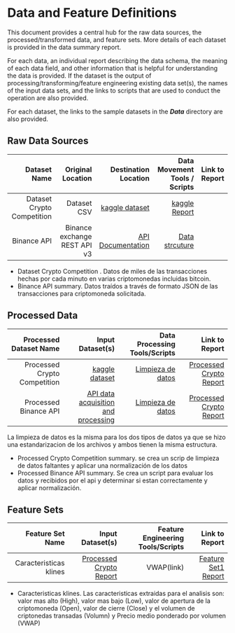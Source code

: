 # Data and Feature Definitions

This document provides a central hub for the raw data sources, the processed/transformed data, and feature sets. More details of each dataset is provided in the data summary report. 

For each data, an individual report describing the data schema, the meaning of each data field, and other information that is helpful for understanding the data is provided. If the dataset is the output of processing/transforming/feature engineering existing data set(s), the names of the input data sets, and the links to scripts that are used to conduct the operation are also provided. 

For each dataset, the links to the sample datasets in the _**Data**_ directory are also provided. 



## Raw Data Sources

| Dataset Name | Original Location   | Destination Location  | Data Movement Tools / Scripts | Link to Report |
| ---:| ---: | ---: | ---: | -----: |
| Dataset Crypto Competition | Dataset CSV | [kaggle dataset](https://www.kaggle.com/cstein06/tutorial-to-the-g-research-crypto-competition/data) | [kaggle Report](https://www.kaggle.com/cstein06/tutorial-to-the-g-research-crypto-competition/notebook)|
| Binance API | Binance exchange REST API v3  |   [API Documentation](https://python-binance.readthedocs.io/en/latest/) | [Data strcuture](https://python-binance.readthedocs.io/en/latest/)|

* Dataset Crypto Competition . Datos de miles de las transacciones hechas por cada minuto en varias criptomonedas incluidas bitcoin.
* Binance API summary. Datos traídos a través de formato JSON de las transacciones para criptomoneda solicitada.

## Processed Data
| Processed Dataset Name | Input Dataset(s)   | Data Processing Tools/Scripts | Link to Report |
| ---:| ---: | ---: | ---: | 
| Processed Crypto Competition  | [kaggle dataset](https://www.kaggle.com/cstein06/tutorial-to-the-g-research-crypto-competition/data) | [Limpieza de datos](/scripts/preprocessing/main.py) | [Processed Crypto Report](/docs/data/data_preprocessing.md)|
| Processed Binance API | [API data acquisition and processing](/scripts/data_acquisition/main.py) |[Limpieza de datos](/scripts/preprocessing/main.py )| [Processed Crypto Report](/docs/data/data_preprocessing.md)| 


La limpieza de datos es la misma para los dos tipos de datos ya que se hizo una estandarizacion de los archivos y ambos tienen la misma estructura.

* Processed Crypto Competition summary. se crea un scrip de limpieza de datos faltantes y aplicar una normalización de los datos
* Processed Binance API summary. Se crea un script para evaluar los datos y recibidos por el api y determinar si estan correctamente y aplicar normalización.


## Feature Sets

| Feature Set Name | Input Dataset(s)   | Feature Engineering Tools/Scripts | Link to Report |
| ---:| ---: | ---: | ---: | 
| Caracteristicas klines| [Processed Crypto Report](/docs/data/data_preprocessing.md) | VWAP(link) | [Feature Set1 Report](https://github.com/deivymg/bitcoin_forecast/blob/master/scripts/data_acquisition/data/preprocess/ultimos_15_minutos.csv)|


* Caracteristicas klines. Las caracteristicas extraidas para el analisis son: valor mas alto (High), valor mas bajo (Low), valor de apertura de la criptomoneda (Open), valor de cierre (Close) y el volumen de criptonedas transadas (Volumn) y Precio medio ponderado por volumen (VWAP)

